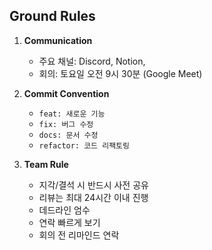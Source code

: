 ## Ground Rules

1. **Communication**

   - 주요 채널: Discord, Notion,
   - 회의: 토요일 오전 9시 30분 (Google Meet)

2. **Commit Convention**

   - `feat: 새로운 기능`
   - `fix: 버그 수정`
   - `docs: 문서 수정`
   - `refactor: 코드 리팩토링`

3. **Team Rule**
   - 지각/결석 시 반드시 사전 공유
   - 리뷰는 최대 24시간 이내 진행
   - 데드라인 엄수
   - 연락 빠르게 보기
   - 회의 전 리마인드 연락
